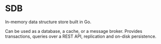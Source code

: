 # SDB

In-memory data structure store built in Go. 

Can be used as a database, a cache, or a message broker. Provides transactions, queries over a REST API, replication and on-disk persistence.